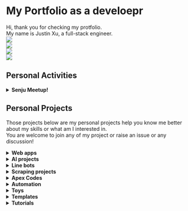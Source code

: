 # My Portfolio as a develoepr
Hi, thank you for checking my protfolio.<br>
My name is Justin Xu, a full-stack engineer.<br>
![](https://github-readme-stats.vercel.app/api/top-langs?username=pyxudev&show_icons=true&locale=en&layout=compact)<br>
![](https://skillicons.dev/icons?i=md,html,css,js,ts,python,php,perl,arduino,bash)<br>
![](https://skillicons.dev/icons?i=aws,azure,vercel,heroku,linux,vim,git,gitlab,mysql,docker)<br>
![](https://skillicons.dev/icons?i=discord,vscode,jenkins,notion,wordpress,bitbucket,postman,sublime,stackoverflow,selenium)
## Personal Activities
<details>
  <summary>
    <b>Senju Meetup!</b>
  </summary>

  Senju Meetup! is an IT study organization started since Mar 2025.<br>
  For more details: [Connpass](https://kitasenju-verystrong.connpass.com/)
  
  - [SenjuMeetup!Docs](https://github.com/pyxudev/SenjuMeetupDocs)
  ---
</details>

## Personal Projects
Those projects below are my personal projects help you know me better about my skills or what am I interested in.<br>
You are welcome to join any of my project or raise an issue or any discussion!

<details>
  <summary>
    <b>Web apps</b>
  </summary>

  - [アレアレHelper](https://github.com/pyxudev/arearehelper)<br>
  A Web app which can help to recall the word you when you foget the term and get tongue-tied.<br>
  URL: https://arearehelper.vercel.app/

  - [バスケやろうぜ](https://github.com/pyxudev/basketball_games_in_Tokyo)<br>
  A basketball games search platform, it helps you to search and reserve to join basketball games hold in Tokyo, Chiba, Saitama.<br>
  URL: https://letsplaybasketball.vercel.app/
  
  - [テクサポテンプレート](https://github.com/pyxudev/supportTemplate)<br>
  It helps technical support engineers to make support works faster<br>
  URL: https://techsuptemplate.vercel.app/
  
  - [先攻はいただいたぜ！](https://github.com/pyxudev/Yugio.github.io)<br>
  A simple HTML/JS based app to decide who will go first between users face to face.<br>
  URL: https://pyxudev.github.io/Yugio.github.io/
  
  - [Bilibili Comemnt Logger](https://github.com/pyxudev/bilibili_comment_scraper)<br>
  It's a selenium scraper to scrape comments from bilibili in a headless environment.
  Since they shut bilibili API down and changing their encrypt policy frequently.
  ---
</details>

<details>
  <summary>
    <b>AI projects</b>
  </summary>

  - [gpt_foreigners](https://github.com/pyxudev/gpt_foreigners)<br>
  A sinple app to call ChatGPT to give a comprehensive guid for foreigners in Japan.
  
  - [diffussers_flask](https://github.com/pyxudev/diffussers_flask)<br>
  A flask application can submit requests to stable diffusion web ui with APIs.
  
  - [AIreviewer](https://github.com/pyxudev/AIreviewer)<br>
  A react-router app to help technical support engineers to get assistant from ChatGPT.
  ---
</details>

<details>
  <summary>
    <b>Line bots</b>
  </summary>

  - [line_bot_compost_calculate](https://github.com/pyxudev/line_bot_compost_calculate)<br>
  This is a python code for creating a Line bot on AWS Lambda to collect how many food waste will be discard every day.<br>
  Since the user persona is senior citizen, I made it polite and clear and easier for people who are not familliar with using apps on smartphone to get help at any phaze.
  
  - [nba_min_schedule](https://github.com/pyxudev/nba_min_schedule)<br>
  This is a personal remainder with a payed api powered by api-nba-v1.p.rapidapi.com.<br>
  It collects when will Minesota Timberwolves are going to have games for this week and send to Line bot at Monday 8AM.
  ---
</details>

<details>
  <summary>
    <b>Scraping projects</b>
  </summary>

  - [discord_twitter_scraper](https://github.com/pyxudev/discord_twitter_scraper)<br>
  Its a scraper that can script certain Tweets from Twitter then send the posts to Discord.<br>
  However, I've leave it long time since the Twitter changed its name to 'X' and changed policy of the API.
  It may not work as expected.
  
  - [sec_scraper](https://github.com/pyxudev/sec_scraper)<br>
  This a scrapy project to scrape listed company data from [SEC](https://www.sec.gov/).
  
  - [SportsBasketScriper](https://github.com/pyxudev/SportsBasketScriper)<br>
  A urllip-bs4 scraping script to get holding basketball games in Tokyo, Chiba, Saitama.
  The origin website is showing too many ads recently.
</details>

<details>
  <summary>
    <b>Apex Codes</b>
  </summary>

  - [Apex_Opportunity_Count_Contact_Update](https://github.com/pyxudev/Apex_Opportunity_Count_Contact_Update)<br>
  When adding Contacts to a Opportunity record, count how many Contacts been related and insert into a field.<br>
  Including an Apex class and an Apex trigger.
  
  - [Apex_Callout_Tempalte](https://github.com/pyxudev/Apex_Callout_Tempalte)<br>
  Some templates for Http Callout to scrape a website then push to LINE bot.
  ---
</details>

<details>
  <summary>
    <b>Automation</b>
  </summary>

  - [holmes](https://github.com/pyxudev/holmesxu)<br>
  A python liblary on pip to simplify some daily use logic codes.<br>
  Still collecting new ideas for more features.
  
  - [diffusers_env](https://github.com/pyxudev/diffusers_env)<br>
  It's a batch file to automatically create environment for diffuserson Windows.<br>
  It could be outdated since it's using diffusers0.8.0.  
</details>

<details>
  <summary>
    <b>Toys</b>
  </summary>
  Those scripts could be useful sometimes.
  
  - [my_Rss_Reader](https://github.com/pyxudev/my_Rss_Reader)<br>
  A RSS Reader written by python, subscribing Qiita popular items and Connpass latest events as examples.
  
  - [aws_s3_bucket](https://github.com/pyxudev/aws_s3_bucket)<br>
  A Python script to get aws s3 bucket.
  
  - [ban_account](https://github.com/pyxudev/ban_account)<br>
  A Python script to ban inactive account.
  
  - [gaussian_filter](https://github.com/pyxudev/gaussian_filter)<br>
  A Python code for gaussian filter.
  
  - [statics](https://github.com/pyxudev/statics)<br>
  Some Python code for statics
  
  - [TokyoWeather](https://github.com/pyxudev/TokyoWeather)<br>
  A Python script to script weather today for tokyo.<br>
  This api is also used on Yahoo.
  ---
</details>

<details>
  <summary>
    <b>Templates</b>
  </summary>
  Providing templates to speed up developing start up since we will need to create different framework projects among developing projects.
  
  - [Flask_APIserver_template](https://github.com/pyxudev/Flask_APIserver_template)<br>
  A Flask API server template.
  
  - [Scrapy_template](https://github.com/pyxudev/Scrapy_template)<br>
  A template for Scrapy app for a website has redirection.
  
  - [Python_CallAPI_template](https://github.com/pyxudev/Python_CallAPI_template)<br>
  A template to call API from Python.
  
  - [edi_sample](https://github.com/pyxudev/edi_sample)<br>
  A simple WEB-EDI sample.
  
  - [Selenium_template](https://github.com/pyxudev/Selenium_template)<br>
  A Template for Selenium projects.
  
  - [Wiki_HTML](https://github.com/pyxudev/Wiki_HTML)<br>
  A simple HTML template to create a wiki page.
  ---
</details>

<details>
  <summary>
    <b>Tutorials</b>
  </summary>

  - [tutorials_and_documents](https://github.com/pyxudev/tutorials_and_documents)<br>
  Several documents for tutorials and knowledges.
  ---
</details>
